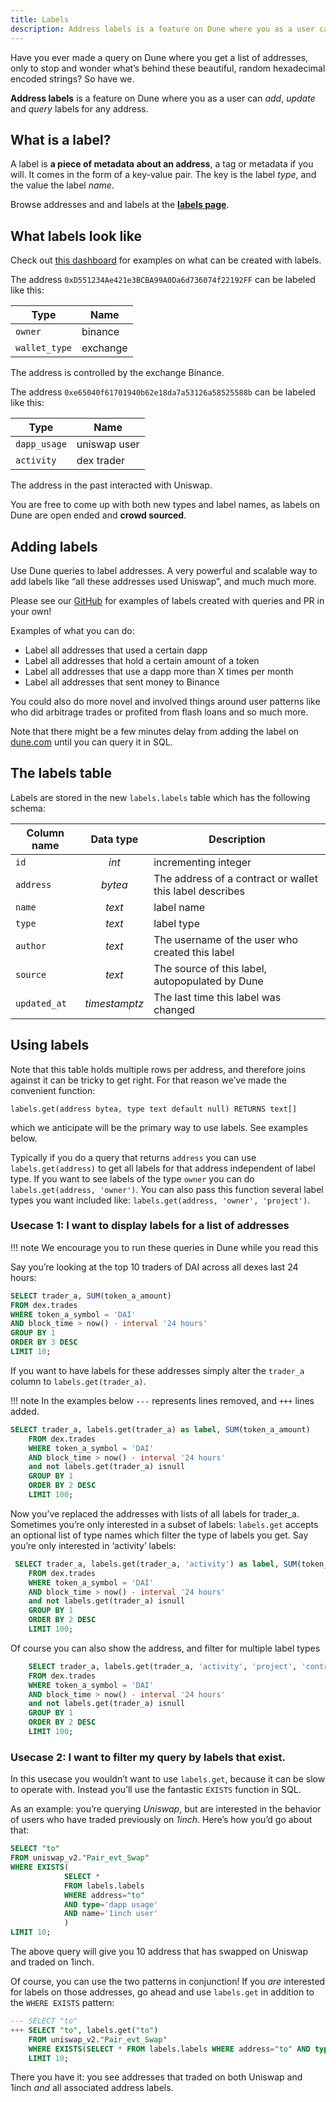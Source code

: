 ```yaml
---
title: Labels
description: Address labels is a feature on Dune where you as a user can add, update and query labels for any address.
---
```


Have you ever made a query on Dune where you get a list of addresses, only to stop and wonder what’s behind these beautiful, random hexadecimal encoded strings? So have we.

**Address labels** is a feature on Dune where you as a user can _add_, _update_ and _query_ labels for any address.

## What is a label?

A label is **a piece of metadata about an address**, a tag or metadata if you will. It comes in the form of a key-value pair. The key is the label _type_, and the value the label _name_.

Browse addresses and and labels at the [**labels page**](https://dune.com/labels).

## What labels look like

Check out [this dashboard](https://dune.com/hagaetc/labels) for examples on what can be created with labels.

The address `0xD551234Ae421e3BCBA99A0Da6d736074f22192FF` can be labeled like this:

| Type | Name |
| ----------- | -------- |
| `owner` | binance |
| `wallet_type` | exchange |

The address is controlled by the exchange Binance.

The address `0xe65040f61701940b62e18da7a53126a58525588b` can be labeled like this:

| Type | Name |
| ---------- | ------------ |
| `dapp_usage` | uniswap user |
| `activity` | dex trader |

The address in the past interacted with Uniswap.

You are free to come up with both new types and label names, as labels on Dune are open ended and **crowd sourced**.

## Adding labels

Use Dune queries to label addresses. A very powerful and scalable way to add labels like “all these addresses used Uniswap”, and much much more.

Please see our [GitHub](https://github.com/duneanalytics/spellbook/tree/main/models/labels) for examples of labels created with queries and PR in your own!

Examples of what you can do:

- Label all addresses that used a certain dapp
- Label all addresses that hold a certain amount of a token
- Label all addresses that use a dapp more than X times per month
- Label all addresses that sent money to Binance

You could also do more novel and involved things around user patterns like who did arbitrage trades or profited from flash loans and so much more.

Note that there might be a few minutes delay from adding the label on [dune.com](http://dune.com) until you can query it in SQL.

## The labels table

Labels are stored in the new `labels.labels` table which has the following schema:

| Column name | Data type | Description |
| - | :-: | - |
| `id` | _int_ | incrementing integer |
| `address` | _bytea_ | The address of a contract or wallet this label describes |
| `name` | _text_ | label name |
| `type` | _text_ | label type |
| `author` | _text_ | The username of the user who created this label |
| `source` | _text_ | The source of this label, autopopulated by Dune |
| `updated_at` | _timestamptz_ | The last time this label was changed |

## Using labels

Note that this table holds multiple rows per address, and therefore joins against it can be tricky to get right. For that reason we’ve made the convenient function:

`labels.get(address bytea, type text default null) RETURNS text[]`

which we anticipate will be the primary way to use labels. See examples below.

Typically if you do a query that returns `address` you can use `labels.get(address)` to get all labels for that address independent of label type. If you want to see labels of the type `owner` you can do `labels.get(address, 'owner')`. You can also pass this function several label types you want included like: `labels.get(address, 'owner', 'project')`.

### Usecase 1: I want to display labels for a list of addresses

!!! note
    We encourage you to run these queries in Dune while you read this

Say you’re looking at the top 10 traders of DAI across all dexes last 24 hours:

```sql
SELECT trader_a, SUM(token_a_amount)
FROM dex.trades
WHERE token_a_symbol = 'DAI'
AND block_time > now() - interval '24 hours'
GROUP BY 1
ORDER BY 3 DESC
LIMIT 10;
```

If you want to have labels for these addresses simply alter the `trader_a` column to `labels.get(trader_a)`.

!!! note
    In the examples below `---` represents lines removed, and `+++` lines added.

```sql
SELECT trader_a, labels.get(trader_a) as label, SUM(token_a_amount)
    FROM dex.trades
    WHERE token_a_symbol = 'DAI'
    AND block_time > now() - interval '24 hours'
    and not labels.get(trader_a) isnull
    GROUP BY 1
    ORDER BY 2 DESC
    LIMIT 100;
```

Now you’ve replaced the addresses with lists of all labels for trader_a. Sometimes you’re only interested in a subset of labels: `labels.get` accepts an optional list of type names which filter the type of labels you get. Say you’re only interested in ‘activity’ labels:

```sql
 SELECT trader_a, labels.get(trader_a, 'activity') as label, SUM(token_a_amount)
    FROM dex.trades
    WHERE token_a_symbol = 'DAI'
    AND block_time > now() - interval '24 hours'
    and not labels.get(trader_a) isnull
    GROUP BY 1
    ORDER BY 2 DESC
    LIMIT 100;
```

Of course you can also show the address, and filter for multiple label types

```sql
    SELECT trader_a, labels.get(trader_a, 'activity', 'project', 'contract_name') as label, SUM(token_a_amount)
    FROM dex.trades
    WHERE token_a_symbol = 'DAI'
    AND block_time > now() - interval '24 hours'
    and not labels.get(trader_a) isnull
    GROUP BY 1
    ORDER BY 2 DESC
    LIMIT 100;
```

### Usecase 2: I want to filter my query by labels that exist.

In this usecase you wouldn’t want to use `labels.get`, because it can be slow to operate with. Instead you’ll use the fantastic `EXISTS` function in SQL.

As an example: you’re querying _Uniswap_, but are interested in the behavior of users who have traded previously on _1inch_. Here’s how you’d go about that:

```sql
SELECT "to"
FROM uniswap_v2."Pair_evt_Swap" 
WHERE EXISTS(
            SELECT *
            FROM labels.labels
            WHERE address="to"
            AND type='dapp usage'
            AND name='1inch user'
            )
LIMIT 10;
```

The above query will give you 10 address that has swapped on Uniswap and traded on 1inch.

Of course, you can use the two patterns in conjunction! If you _are_ interested for labels on those addresses, go ahead and use `labels.get` in addition to the `WHERE EXISTS` pattern:

```sql
--- SELECT "to"
+++ SELECT "to", labels.get("to")
    FROM uniswap_v2."Pair_evt_Swap" 
    WHERE EXISTS(SELECT * FROM labels.labels WHERE address="to" AND type='dapp usage' AND name='1inch user')
    LIMIT 10;
```

There you have it: you see addresses that traded on both Uniswap and 1inch _and_ all associated address labels.